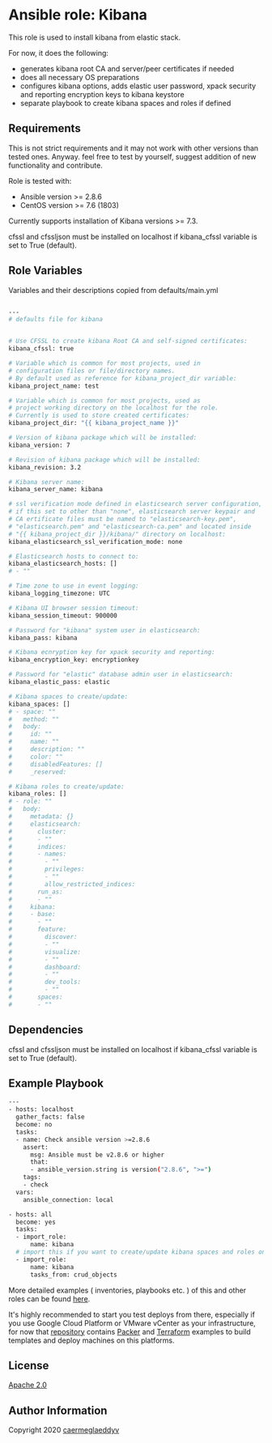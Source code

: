 Ansible role: Kibana
=========

This role is used to install kibana from elastic stack.

For now, it does the following:
- generates kibana root CA and server/peer certificates if needed
- does all necessary OS preparations
- configures kibana options, adds elastic user password, xpack security and reporting encryption keys to kibana keystore
- separate playbook to create kibana spaces and roles if defined


Requirements
------------

This is not strict requirements and it may not work with other versions than tested ones.
Anyway. feel free to test by yourself, suggest addition of new functionality and contribute.

Role is tested with:
- Ansible version >= 2.8.6
- CentOS version >= 7.6 (1803)

Currently supports installation of Kibana versions >= 7.3.

cfssl and cfssljson must be installed on localhost if kibana_cfssl variable is set to True (default).


Role Variables
--------------

Variables and their descriptions copied from defaults/main.yml

```bash

---
# defaults file for kibana


# Use CFSSL to create kibana Root CA and self-signed certificates:
kibana_cfssl: true

# Variable which is common for most projects, used in
# configuration files or file/directory names.
# By default used as reference for kibana_project_dir variable:
kibana_project_name: test

# Variable which is common for most projects, used as
# project working directory on the localhost for the role.
# Currently is used to store created certificates:
kibana_project_dir: "{{ kibana_project_name }}"

# Version of kibana package which will be installed:
kibana_version: 7

# Revision of kibana package which will be installed:
kibana_revision: 3.2

# Kibana server name:
kibana_server_name: kibana

# ssl verification mode defined in elasticsearch server configuration,
# if this set to other than "none", elasticsearch server keypair and
# CA ertificate files must be named to "elasticsearch-key.pem",
# "elasticsearch.pem" and "elasticsearch-ca.pem" and located inside
# "{{ kibana_project_dir }}/kibana/" directory on localhost:
kibana_elasticsearch_ssl_verification_mode: none

# Elasticsearch hosts to connect to:
kibana_elasticsearch_hosts: []
# - ""

# Time zone to use in event logging:
kibana_logging_timezone: UTC

# Kibana UI browser session timeout:
kibana_session_timeout: 900000

# Password for "kibana" system user in elasticsearch:
kibana_pass: kibana

# Kibana ecnryption key for xpack security and reporting:
kibana_encryption_key: encryptionkey

# Password for "elastic" database admin user in elasticsearch:
kibana_elastic_pass: elastic

# Kibana spaces to create/update:
kibana_spaces: []
# - space: ""
#   method: ""
#   body:
#     id: ""
#     name: ""
#     description: ""
#     color: ""
#     disabledFeatures: []
#     _reserved:

# Kibana roles to create/update:
kibana_roles: []
# - role: ""
#   body:
#     metadata: {}
#     elasticsearch:
#       cluster:
#       - ""
#       indices:
#       - names:
#         - ""
#         privileges:
#         - ""
#         allow_restricted_indices:
#       run_as:
#       - ""
#     kibana:
#     - base:
#       - ""
#       feature:
#         discover:
#         - ""
#         visualize:
#         - ""
#         dashboard:
#         - ""
#         dev_tools:
#         - ""
#       spaces:
#       - ""

```


Dependencies
------------

cfssl and cfssljson must be installed on localhost if kibana_cfssl variable is set to True (default).


Example Playbook
----------------

```bash
---
- hosts: localhost
  gather_facts: false
  become: no
  tasks:
  - name: Check ansible version >=2.8.6
    assert:
      msg: Ansible must be v2.8.6 or higher
      that:
      - ansible_version.string is version("2.8.6", ">=")
    tags:
    - check
  vars:
    ansible_connection: local

- hosts: all
  become: yes
  tasks:
  - import_role:
      name: kibana
  # import this if you want to create/update kibana spaces and roles only:
  - import_role:
      name: kibana
      tasks_from: crud_objects

```

More detailed examples ( inventories, playbooks etc. ) of this and other roles can be found [here](https://github.com/caermeglaeddyv/examples/tree/dev/ansible).

It's highly recommended to start you test deploys from there, especially if you use Google Cloud Platform or VMware vCenter as your infrastructure, for now that [repository](https://github.com/caermeglaeddyv/examples) contains [Packer](https://github.com/caermeglaeddyv/examples/tree/dev/packer) and [Terraform](https://github.com/caermeglaeddyv/examples/tree/dev/terraform) examples to build templates and deploy machines on this platforms.


License
-------

[Apache 2.0](https://github.com/caermeglaeddyv/ansible-role-kibana/blob/dev/LICENSE)


Author Information
------------------

Copyright 2020 [caermeglaeddyv](https://github.com/caermeglaeddyv)
